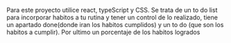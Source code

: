 Para este proyecto utilice react, typeScript y CSS. Se trata de un to do list para incorporar habitos a tu rutina y tener un control de lo realizado,
tiene un apartado done(donde iran los habitos cumplidos) y un to do (que son los habitos a cumplir). Por ultimo un porcentaje de los habitos logrados
